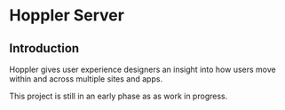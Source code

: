 # Hoppler Server

## Introduction

Hoppler gives user experience designers an insight into how users move within and across multiple sites and apps.

This project is still in an early phase as as work in progress.
